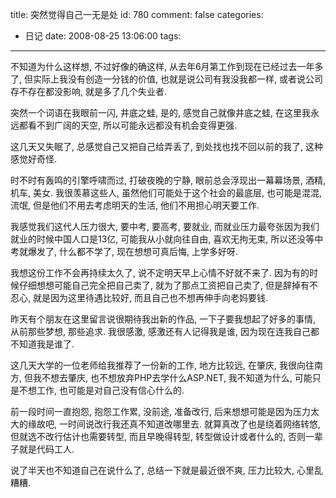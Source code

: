 title: 突然觉得自己一无是处
id: 780
comment: false
categories:
  - 日记
date: 2008-08-25 13:06:00
tags:
---

不知道为什么这样想, 不过好像的确这样, 从去年6月第工作到现在已经过去一年多了, 但实际上我没有创造一分钱的价值, 也就是说公司有我没我都一样, 或者说公司存不存在都没影响, 就是多了几个失业者.

突然一个词语在我眼前一闪, 井底之蛙, 是的, 感觉自己就像井底之蛙, 在这里我永远都看不到广阔的天空, 所以可能永远都没有机会变得更强.

这几天又失眠了, 总感觉自己又把自己给弄丢了, 到处找也找不回以前的我了, 这种感觉好奇怪.

时不时有轰鸣的引擎呼啸而过, 打破夜晚的宁静, 眼前总会浮现出一幕幕场景, 酒精, 机车, 美女. 我很羡慕这些人, 虽然他们可能处于这个社会的最底层, 也可能是混混, 流氓, 但是他们不用去考虑明天的生活, 他们不用担心明天要工作.

我感觉我们这代人压力很大, 要中考, 要高考, 要就业, 而就业压力最夸张因为我们就业的时候中国人口是13亿, 可能我从小就向往自由, 喜欢无拘无束, 所以还没等中考就爆发了, 什么都不学了, 现在想想可真后悔, 上学多好呀.

我想这份工作不会再持续太久了, 说不定明天早上心情不好就不来了. 因为有的时候仔细想想可能自己完全把自己卖了, 就为了那点工资把自己卖了, 但是辞掉有不忍心, 就是因为这里待遇比较好, 而且自己也不想再伸手向老妈要钱.

昨天有个朋友在这里留言说很期待我出新的作品, 一下子要我想起了好多的事情, 从前那些梦想, 那些追求. 我很感激, 感激还有人记得我是谁, 因为现在连我自己都不知道我是谁了.

这几天大学的一位老师给我推荐了一份新的工作, 地方比较远, 在肇庆, 我很向往南方, 但我不想去肇庆, 也不想放弃PHP去学什么ASP.NET, 我不知道为什么, 可能只是不想工作, 也可能是对自己没有信心什么的.

前一段时间一直抱怨, 抱怨工作累, 没前途, 准备改行, 后来想想可能是因为压力太大的缘故吧, 一时间说改行我还真不知道改哪里去. 就算真改了也是绕着网络转悠, 但就选不改行估计也需要转型, 而且早晚得转型, 转型做设计或者什么的, 否则一辈子就是代码工人.

说了半天也不知道自己在说什么了, 总结一下就是最近很不爽, 压力比较大, 心里乱糟糟.
